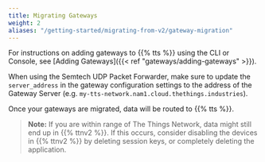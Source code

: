 ```yaml
---
title: Migrating Gateways
weight: 2
aliases: "/getting-started/migrating-from-v2/gateway-migration"
---
```


For instructions on adding gateways to {{% tts %}} using the CLI or Console, see [Adding Gateways]({{< ref "gateways/adding-gateways" >}}).

When using the Semtech UDP Packet Forwarder, make sure to update the `server_address` in the gateway configuration settings to the address of the Gateway Server (e.g. `my-tts-network.nam1.cloud.thethings.industries`).

Once your gateways are migrated, data will be routed to {{% tts %}}.

>**Note:** If you are within range of The Things Network, data might still end up in {{% ttnv2 %}}. If this occurs, consider disabling the devices in {{% ttnv2 %}} by deleting session keys, or completely deleting the application. 
